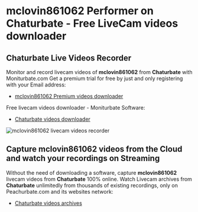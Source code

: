# mclovin861062 Performer on Chaturbate - Free LiveCam videos downloader

## Chaturbate Live Videos Recorder

Monitor and record livecam videos of **mclovin861062** from **Chaturbate** with Moniturbate.com
Get a premium trial for free by just and only registering with your Email address:
* [mclovin861062 Premium videos downloader](https://moniturbate.com/request-demo-licence-key.html)

Free livecam videos downloader - Moniturbate Software:
* [Chaturbate videos downloader](https://moniturbate.com/moniturbate-download-software.html)

![mclovin861062 livecam videos recorder](https://peachurnet.com/templates/moniturbate-software.png)


## Capture mclovin861062 videos from the Cloud and watch your recordings on Streaming

Without the need of downloading a software, capture **mclovin861062** livecam videos from **Chaturbate** 100% online.
Watch Livecam archives from **Chaturbate** unlimitedly from thousands of existing recordings, only on Peachurbate.com and its websites network:
* [Chaturbate videos archives](https://peachurnet.com/)